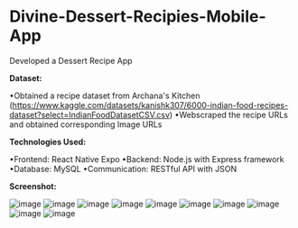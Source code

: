 # Divine-Dessert-Recipies-Mobile-App
Developed a Dessert Recipe App 

**Dataset:**

•Obtained a recipe dataset from Archana's Kitchen (https://www.kaggle.com/datasets/kanishk307/6000-indian-food-recipes-dataset?select=IndianFoodDatasetCSV.csv)
•Webscraped the recipe URLs and obtained corresponding Image URLs 

**Technologies Used:**

•Frontend: React Native Expo
•Backend: Node.js with Express framework
•Database: MySQL
•Communication: RESTful API with JSON

**Screenshot:**

![image](https://github.com/Dhanya1202/Divine-Dessert-Recipies-Mobile-App/assets/95705962/9e91b866-29d8-4ed4-a995-176ecfe03fd8) 
![image](https://github.com/Dhanya1202/Divine-Dessert-Recipies-Mobile-App/assets/95705962/d12a8cd4-7917-4432-b328-ec106708ddc5)
![image](https://github.com/Dhanya1202/Divine-Dessert-Recipies-Mobile-App/assets/95705962/306e33d7-1b11-491c-b03e-166b96b1deac)
![image](https://github.com/Dhanya1202/Divine-Dessert-Recipies-Mobile-App/assets/95705962/3ab2f97f-a649-4afd-8ed9-04c255ef9795)
![image](https://github.com/Dhanya1202/Divine-Dessert-Recipies-Mobile-App/assets/95705962/2ba31bee-6330-4ab7-9dc2-66d0751b23d8)
![image](https://github.com/Dhanya1202/Divine-Dessert-Recipies-Mobile-App/assets/95705962/ec7a1f80-7b8d-47d8-b044-98967cbb09a3)
![image](https://github.com/Dhanya1202/Divine-Dessert-Recipies-Mobile-App/assets/95705962/a82658cd-ed94-45ee-8f5d-c0f70c5b0f95)
![image](https://github.com/Dhanya1202/Divine-Dessert-Recipies-Mobile-App/assets/95705962/e948715f-b1cd-4786-9fc0-246dfed3f62e)
![image](https://github.com/Dhanya1202/Divine-Dessert-Recipies-Mobile-App/assets/95705962/ec8e6ecc-f296-4c21-bf3d-9bfa0fadc1e4)
![image](https://github.com/Dhanya1202/Divine-Dessert-Recipies-Mobile-App/assets/95705962/ed4cea67-c34f-4b51-b16b-7e4bc93583a8)
